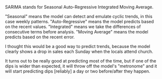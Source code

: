 SARIMA stands for Seasonal Auto-Regressive Integrated Moving Average.

"Seasonal" means the model can detect and emulate cyclic trends, in this case weekly patterns.
"Auto-Regressive" means the model predicts based on the recent values.
"Integrated" means we take the differences of consecutive terms before analysis.
"Moving Average" means the model predicts based on the recent error.

I thought this would be a good way to predict trends, because the model clearly shows a drop in sales each Sunday when the locals attend church.

It turns out to be really good at predicting most of the time, but if one of the dips is wider than expected, it will throw off the model's "metronome" and it will start predicting dips [reliably] a day or two before/after they happen.
